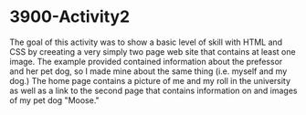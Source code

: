 # 3900-Activity2
The goal of this activity was to show a basic level of skill with HTML and CSS by creeating a very simply two page web site that contains at least one image.
The example provided contained information about the prefessor and her pet dog, so I made mine about the same thing (i.e. myself and my dog.)
The home page contains a picture of me and my roll in the university as well as a link to the second page that contains information on and images of my pet dog "Moose."
